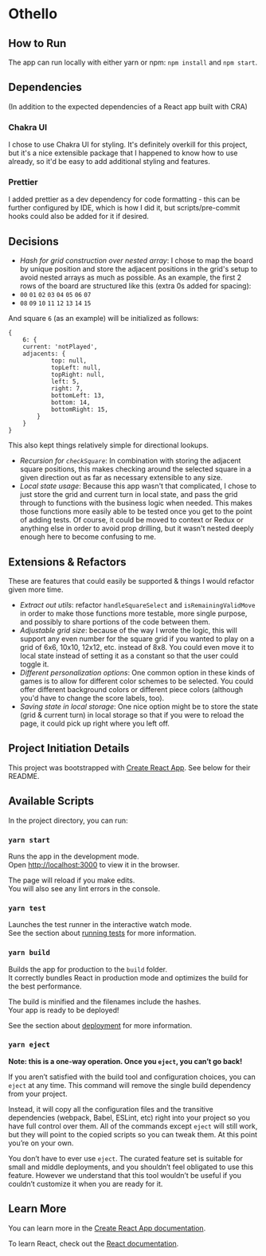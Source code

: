 # Othello

## How to Run
The app can run locally with either yarn or npm: `npm install` and `npm start`.

## Dependencies
(In addition to the expected dependencies of a React app built with CRA)

### Chakra UI
I chose to use Chakra UI for styling. It's definitely overkill for this project, but it's a nice extensible package that I happened to know how to use already, so it'd be easy to add additional styling and features.

### Prettier
I added prettier as a dev dependency for code formatting - this can be further configured by IDE, which is how I did it, but scripts/pre-commit hooks could also be added for it if desired.

## Decisions
- *Hash for grid construction over nested array*: I chose to map the board by unique position and store the adjacent positions in the grid's setup to avoid nested arrays as much as possible. As an example, the first 2 rows of the board are structured like this (extra 0s added for spacing):
- `00` `01` `02` `03` `04` `05` `06` `07`
- `08` `09` `10` `11` `12` `13` `14` `15`

And square `6` (as an example) will be initialized as follows:
```
{
    6: {
    current: 'notPlayed',
    adjacents: {
            top: null,
            topLeft: null,
            topRight: null,
            left: 5,
            right: 7,
            bottomLeft: 13,
            bottom: 14,
            bottomRight: 15,
        }
    }   
}
```

This also kept things relatively simple for directional lookups.

- *Recursion for `checkSquare`*: In combination with storing the adjacent square positions, this makes checking around the selected square in a given direction out as far as necessary extensible to any size.
- *Local state usage*: Because this app wasn't that complicated, I chose to just store the grid and current turn in local state, and pass the grid through to functions with the business logic when needed. This makes those functions more easily able to be tested once you get to the point of adding tests. Of course, it could be moved to context or Redux or anything else in order to avoid prop drilling, but it wasn't nested deeply enough here to become confusing to me.

## Extensions & Refactors

These are features that could easily be supported & things I would refactor given more time.

- *Extract out utils*: refactor `handleSquareSelect` and `isRemainingValidMove` in order to make those functions more testable, more single purpose, and possibly to share portions of the code between them.
- *Adjustable grid size*: because of the way I wrote the logic, this will support any even number for the square grid if you wanted to play on a grid of 6x6, 10x10, 12x12, etc. instead of 8x8. You could even move it to local state instead of setting it as a constant so that the user could toggle it. 
- *Different personalization options*: One common option in these kinds of games is to allow for different color schemes to be selected. You could offer different background colors or different piece colors (although you'd have to change the score labels, too). 
- *Saving state in local storage*: One nice option might be to store the state (grid & current turn) in local storage so that if you were to reload the page, it could pick up right where you left off.


## Project Initiation Details
This project was bootstrapped with [Create React App](https://github.com/facebook/create-react-app). See below for their README.

## Available Scripts

In the project directory, you can run:

### `yarn start`

Runs the app in the development mode.\
Open [http://localhost:3000](http://localhost:3000) to view it in the browser.

The page will reload if you make edits.\
You will also see any lint errors in the console.

### `yarn test`

Launches the test runner in the interactive watch mode.\
See the section about [running tests](https://facebook.github.io/create-react-app/docs/running-tests) for more information.

### `yarn build`

Builds the app for production to the `build` folder.\
It correctly bundles React in production mode and optimizes the build for the best performance.

The build is minified and the filenames include the hashes.\
Your app is ready to be deployed!

See the section about [deployment](https://facebook.github.io/create-react-app/docs/deployment) for more information.

### `yarn eject`

**Note: this is a one-way operation. Once you `eject`, you can’t go back!**

If you aren’t satisfied with the build tool and configuration choices, you can `eject` at any time. This command will remove the single build dependency from your project.

Instead, it will copy all the configuration files and the transitive dependencies (webpack, Babel, ESLint, etc) right into your project so you have full control over them. All of the commands except `eject` will still work, but they will point to the copied scripts so you can tweak them. At this point you’re on your own.

You don’t have to ever use `eject`. The curated feature set is suitable for small and middle deployments, and you shouldn’t feel obligated to use this feature. However we understand that this tool wouldn’t be useful if you couldn’t customize it when you are ready for it.

## Learn More

You can learn more in the [Create React App documentation](https://facebook.github.io/create-react-app/docs/getting-started).

To learn React, check out the [React documentation](https://reactjs.org/).
